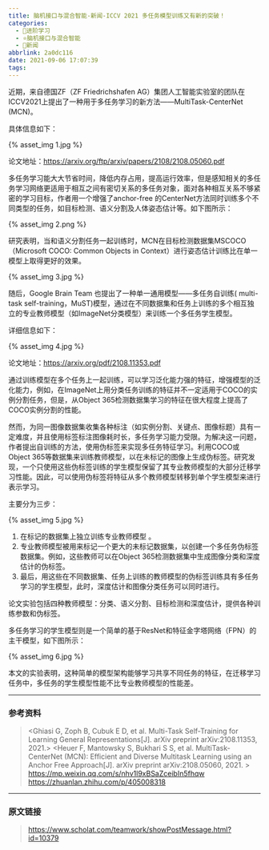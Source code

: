 ```yaml
---
title: 脑机接口与混合智能-新闻-ICCV 2021 多任务模型训练又有新的突破！
categories:
  - 🌙进阶学习
  - ⭐脑机接口与混合智能
  - 💫新闻
abbrlink: 2a0dc116
date: 2021-09-06 17:07:39
tags:
---
```


近期，来自德国ZF（ZF Friedrichshafen AG）集团人工智能实验室的团队在ICCV2021上提出了一种用于多任务学习的新方法——MultiTask-CenterNet (MCN)。

具体信息如下：

{% asset_img 1.jpg %}

论文地址：<https://arxiv.org/ftp/arxiv/papers/2108/2108.05060.pdf>

<!--more-->

多任务学习能大大节省时间，降低内存占用，提高运行效率，但是感知相关的多任务学习网络更适用于相互之间有密切关系的多任务对象，面对各种相互关系不够紧密的学习目标，作者用一个增强了anchor-free 的CenterNet方法同时训练多个不同类型的任务，如目标检测、语义分割及人体姿态估计等。如下图所示：

{% asset_img 2.png %}

研究表明，当和语义分割任务一起训练时，MCN在目标检测数据集MSCOCO（Microsoft COCO: Common Objects in Context）进行姿态估计训练比在单一模型上取得更好的效果。

{% asset_img 3.jpg %}

随后，Google Brain Team 也提出了一种单一通用模型——多任务自训练( multi-task self-training，MuST)模型，通过在不同数据集和任务上训练的多个相互独立的专业教师模型（如ImageNet分类模型）来训练一个多任务学生模型。

详细信息如下：

{% asset_img 4.jpg %}

论文地址：<https://arxiv.org/pdf/2108.11353.pdf>

通过训练模型在多个任务上一起训练，可以学习泛化能力强的特征，增强模型的泛化能力，例如，在ImageNet上用分类任务训练的特征并不一定适用于COCO的实例分割任务，但是，从Object 365检测数据集学习的特征在很大程度上提高了COCO实例分割的性能。

然而，为同一图像数据集收集各种标注（如实例分割、关键点、图像标题）具有一定难度，并且使用标签标注图像耗时长，多任务学习能力受限。为解决这一问题，作者提出自训练的方法，使用伪标签来实现多任务特征学习。利用COCO或Object 365等数据集来训练教师模型，以在未标记的图像上生成伪标签。研究发现，一个只使用这些伪标签训练的学生模型保留了其专业教师模型的大部分迁移学习性能。因此，可以使用伪标签将特征从多个教师模型转移到单个学生模型来进行表示学习。

主要分为三步：

{% asset_img 5.jpg %}

1. 在标记的数据集上独立训练专业教师模型 。
2. 专业教师模型被用来标记一个更大的未标记数据集，以创建一个多任务伪标签数据集。例如，这些教师可以在Object 365检测数据集中生成图像分类和深度估计的伪标签。
3. 最后，用这些在不同数据集、任务上训练的教师模型的伪标签训练具有多任务学习的学生模型，此时，深度估计和图像分类任务可以同时进行。

论文实验包括四种教师模型：分类、语义分割、目标检测和深度估计，提供各种训练参数和伪标签。

多任务学习的学生模型则是一个简单的基于ResNet和特征金字塔网络（FPN）的主干模型，如下图所示：

{% asset_img 6.jpg %}

本文的实验表明，这种简单的模型架构能够学习共享不同任务的特征，在迁移学习任务中，多任务的学生模型性能不比专业教师模型的性能差。

***

### 参考资料

> <Ghiasi G, Zoph B, Cubuk E D, et al. Multi-Task Self-Training for Learning General Representations[J]. arXiv preprint arXiv:2108.11353, 2021.>
> <Heuer F, Mantowsky S, Bukhari S S, et al. MultiTask-CenterNet (MCN): Efficient and Diverse Multitask Learning using an Anchor Free Approach[J]. arXiv preprint arXiv:2108.05060, 2021. >
> <https://mp.weixin.qq.com/s/nhv1l9xBSaZceibIn5fhqw>
> <https://zhuanlan.zhihu.com/p/405008318>

***

### 原文链接

> <https://www.scholat.com/teamwork/showPostMessage.html?id=10379>
